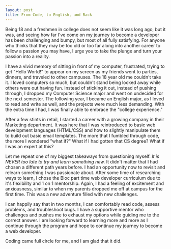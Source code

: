 ```yaml
---
layout: post
title: From Code, to English, and Back
---
```

Being 18 and a freshmen in college does not seem like it was long ago, but it was, and seeing how far I've come on my journey to become a developer has been challenging and bumpy, but most of all fully satisfying. For anyone who thinks that they may be too old or too far along into another career to follow a passion you may have, I urge you to take the plunge and turn your passion into a reality.

I have a vivid memory of sitting in front of my computer, frustrated, trying to get "Hello World!" to appear on my screen as my friends went to parties, dinners, and traveled to other campuses. The 18 year old me couldn't take it. I loved computers so much, but couldn't stand being locked away while others were out having fun. Instead of sticking it out, instead of pushing through, I dropped my Computer Science major and went on undecided for the next semester. The following year, I became an English major, as I loved to read and write as well, and the projects were much less demanding. With the extra time I had, I was finally able to embrace the "college experience."

After a few stints in retail, I started a career with a growing company in their Marketing department. It was here that I was reintroduced to basic web development languages (HTML/CSS) and how to slightly manipulate them to build out basic email templates. The more that I fumbled through code, the more I wondered "what if?" What if I had gotten that CS degree? What if I was an expert at this?

Let me repeat one of my biggest takeaways from questioning myself. *It is NEVER too late to try and learn something new.* It didn't matter that I had chosen a different path years before. I had an opportunity now to revisit and relearn something I was passionate about. After some time of researching ways to learn, I chose the Bloc part time web developer curriculum due to it's flexibility and 1 on 1 mentorship. Again, I had a feeling of excitement and anxiousness, similar to when my parents dropped me off at campus for the first time. This was a new adventure filled with new challenges.

I can happily say that in two months, I can comfortably read code, assess problems, and troubleshoot bugs. I have a supportive mentor who challenges and pushes me to exhaust my options while guiding me to the correct answer. I am looking forward to learning more and more as I continue through the program and hope to continue my journey to become a web developer.

Coding came full circle for me, and I am glad that it did.
